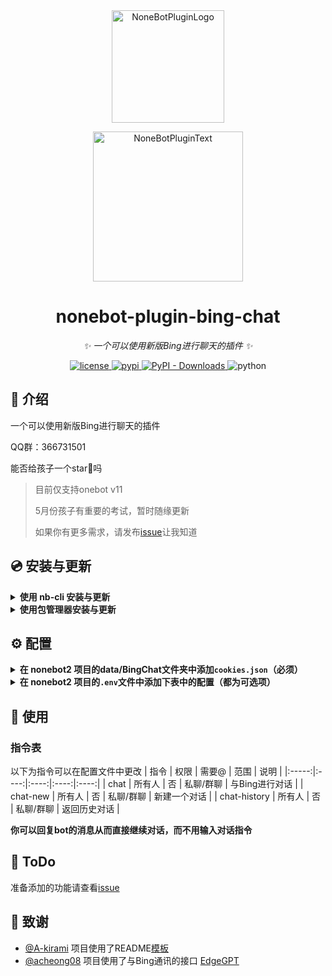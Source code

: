 <div align="center">
  <a href="https://v2.nonebot.dev/store"><img src="https://raw.githubusercontent.com/Harry-Jing/nonebot-plugin-bing-chat/main/resources/NoneBot_Plugin_logo.png" width="180" height="180" alt="NoneBotPluginLogo"></a>
  <br>
  <p><img src="https://raw.githubusercontent.com/Harry-Jing/nonebot-plugin-bing-chat/main/resources/NoneBot_Plugin_text.svg" width="240" alt="NoneBotPluginText"></p>
</div>

<div align="center">

# nonebot-plugin-bing-chat

_✨ 一个可以使用新版Bing进行聊天的插件 ✨_

<a href="./LICENSE">
  <img src="https://img.shields.io/github/license/Harry-Jing/nonebot-plugin-bing-chat.svg" alt="license" />
</a>
<a href="https://pypi.python.org/pypi/nonebot-plugin-bing-chat">
  <img src="https://img.shields.io/pypi/v/nonebot-plugin-bing-chat.svg" alt="pypi" />
</a>
<a href="https://pypi.python.org/pypi/nonebot-plugin-bing-chat">
  <img alt="PyPI - Downloads" src="https://img.shields.io/pypi/dm/nonebot-plugin-bing-chat">
</a>

<img src="https://img.shields.io/badge/python-3.10+-blue.svg" alt="python" />

</div>

## 📖 介绍

一个可以使用新版Bing进行聊天的插件

QQ群：366731501

能否给孩子一个star🌟吗

> 目前仅支持onebot v11
>
> 5月份孩子有重要的考试，暂时随缘更新
>
> 如果你有更多需求，请发布[issue](https://github.com/Harry-Jing/nonebot-plugin-bing-chat/issues/new)让我知道

## 💿 安装与更新

<details>
<summary> <b> 使用 nb-cli 安装与更新 </b> </summary>
在 nonebot2 项目的根目录下打开命令行, 输入以下指令即可安装

    nb plugin install nonebot-plugin-bing-chat --upgrade

</details>

<details>
<summary> <b> 使用包管理器安装与更新 </b></summary>
在 nonebot2 项目的插件目录下, 打开命令行, 根据你使用的包管理器, 输入相应的安装命令

    pip install nonebot-plugin-bing-chat --upgrade

打开 nonebot2 项目根目录下的 `pyproject.toml` 文件, 在 `[tool.nonebot]` 部分追加写入

    plugins = ["nonebot_plugin_bing_chat"]

</details>

## ⚙️ 配置

<details>
<summary>
  <b>在 nonebot2 项目的<code./>data/BingChat</code>文件夹中添加<code>cookies.json</code>（必须） </b>
</summary>

- 在浏览器安装 `cookie-editor` 的插件
  - [Chrome/Edge](https://chrome.google.com/webstore/detail/cookie-editor/hlkenndednhfkekhgcdicdfddnkalmdm)（需要魔法）
  - [Firefox](https://addons.mozilla.org/en-US/firefox/addon/cookie-editor/)
- 打开[`www.bing.com/chat`](https://www.bing.com/chat)（需要魔法）
- 打开 `cookie-editor` 插件
- 点击右下角的 `Export` 按钮（这会把cookie保存到你的剪切板上）
- 把你复制道德内容放到 `cookies.json` 文件里
 <img src="https://raw.githubusercontent.com/Harry-Jing/nonebot-plugin-bing-chat/main/resources/How_to_export_cookies.png" max-height="100" alt="How_to_export_cookies" />
  
</details>

<details>
<summary>
  <b> 在 nonebot2 项目的<code>.env</code>文件中添加下表中的配置（都为可选项） </b>
</summary>

</br> 在.env书写配置时，字符转要使用**双引号**，而**不是**单引号 </br>

<b> 对默认的命令进行修改 </b>
| 配置项 | 类型 | 默认值 | 说明 |
|:----:|:----:|:----:|:----:|
| command_start | list[str] | ["/"] | 命令前缀 |
| bingchat_command_chat | str/list[str] | ["chat"] | 对话命令 |
| bingchat_command_new_chat | str/list[str] | ["chat-new", "刷新对话"] | 新建对话命令 |
| bingchat_command_history_chat | str/list[str] | ["chat-history"] | 返回历史对话命令 |
| bingchat_block | bool | False | 是否block |
| bingchat_priority | int | 1 | 指令的优先级 |
| bingchat_command_to_me | bool | False | 所有命令是否需要@bot |
| bingchat_share_chat | bool | False | 他人是否可以用过回复bot而进行对话 |
  
 <b> 对行为进行配置 </b>
| 配置项 | 类型 | 默认值 | 说明 |
|:----:|:----:|:----:|:----:|
| bingchat_conversation_style | Literal['creative', 'balanced', 'precise'] | "balanced" | 对话样式 |
| bingchat_show_is_waiting | bool | False | 是否显示“正在请求” |
| bingchat_auto_refresh_conversation | bool | True | 到达命令上线后是否自动刷新 |
| bingchat_log | bool | True | 是否记录日志 |

<b> 对特定群聊进行屏蔽 </b>
| 配置项 | 类型 | 默认值 | 说明 |
|:----:|:----:|:----:|:----:|
| bingchat_group_filter_mode | "whitelist"/"blacklist" | "blacklist" | 对群聊屏蔽的模式 |
| bingchat_group_filter_blacklist | list[int] | [] | 黑名单列表 |
| bingchat_group_filter_whitelist | list[int] | [] | 白名单列表 |
  
源码内容可以在[./nonebot_plugin_bing_chat/common/dataModel.py](https://github.com/Harry-Jing/nonebot-plugin-bing-chat/blob/main/nonebot_plugin_bing_chat/common/dataModel.py)查看

</details>

## 🎉 使用

### 指令表

以下为指令可以在配置文件中更改
| 指令 | 权限 | 需要@ | 范围 | 说明 |
|:-----:|:----:|:----:|:----:|:----:|
| chat | 所有人 | 否 | 私聊/群聊 | 与Bing进行对话 |
| chat-new | 所有人 | 否 | 私聊/群聊 | 新建一个对话 |
| chat-history | 所有人 | 否 | 私聊/群聊 | 返回历史对话 |

**你可以回复bot的消息从而直接继续对话，而不用输入对话指令**
  
## 📄 ToDo
  
  准备添加的功能请查看[issue](https://github.com/Harry-Jing/nonebot-plugin-bing-chat/issues)
  
## 🌸 致谢

- [@A-kirami](https://github.com/A-kirami)  项目使用了README[模板](https://github.com/A-kirami/nonebot-plugin-template)
- [@acheong08](https://github.com/acheong08)  项目使用了与Bing通讯的接口 [EdgeGPT](https://github.com/acheong08/EdgeGPT)
